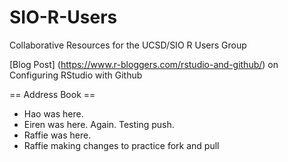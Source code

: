 # SIO-R-Users
Collaborative Resources for the UCSD/SIO R Users Group

[Blog Post] (https://www.r-bloggers.com/rstudio-and-github/) on Configuring RStudio with Github 

== Address Book ==

* Hao was here.
* Eiren was here. Again. Testing push.
* Raffie was here.
* Raffie making changes to practice fork and pull
